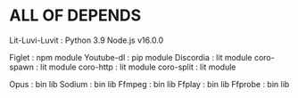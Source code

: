 # ALL OF DEPENDS

Lit-Luvi-Luvit : 
Python 3.9
Node.js v16.0.0

Figlet : npm module
Youtube-dl : pip module
Discordia : lit module
coro-spawn : lit module
coro-http : lit module
coro-split : lit module

Opus : bin lib
Sodium : bin lib
Ffmpeg : bin lib
Ffplay : bin lib
Ffprobe : bin lib
